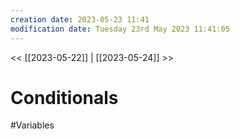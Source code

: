 ```yaml
---
creation date: 2023-05-23 11:41
modification date: Tuesday 23rd May 2023 11:41:05
---
```


<< [[2023-05-22]] | [[2023-05-24]] >>

# Conditionals


#Variables 


